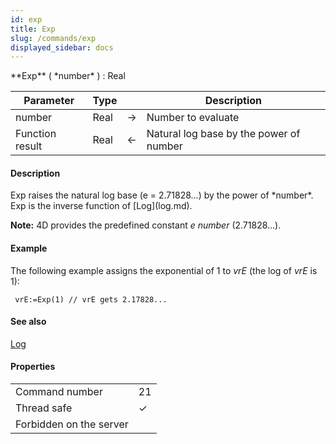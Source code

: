 ```yaml
---
id: exp
title: Exp
slug: /commands/exp
displayed_sidebar: docs
---
```


<!--REF #_command_.Exp.Syntax-->**Exp** ( *number* ) : Real<!-- END REF-->
<!--REF #_command_.Exp.Params-->
| Parameter | Type |  | Description |
| --- | --- | --- | --- |
| number | Real | &#8594;  | Number to evaluate |
| Function result | Real | &#8592; | Natural log base by the power of number |

<!-- END REF-->

#### Description 

<!--REF #_command_.Exp.Summary-->Exp raises the natural log base (e = 2.71828...) by the power of *number*.<!-- END REF--> Exp is the inverse function of [Log](log.md).

**Note:** 4D provides the predefined constant *e number* (2.71828...).

#### Example 

The following example assigns the exponential of 1 to *vrE* (the log of *vrE* is 1):

```4d
 vrE:=Exp(1) // vrE gets 2.17828...
```

#### See also 

[Log](log.md)  

#### Properties
|  |  |
| --- | --- |
| Command number | 21 |
| Thread safe | &check; |
| Forbidden on the server ||


